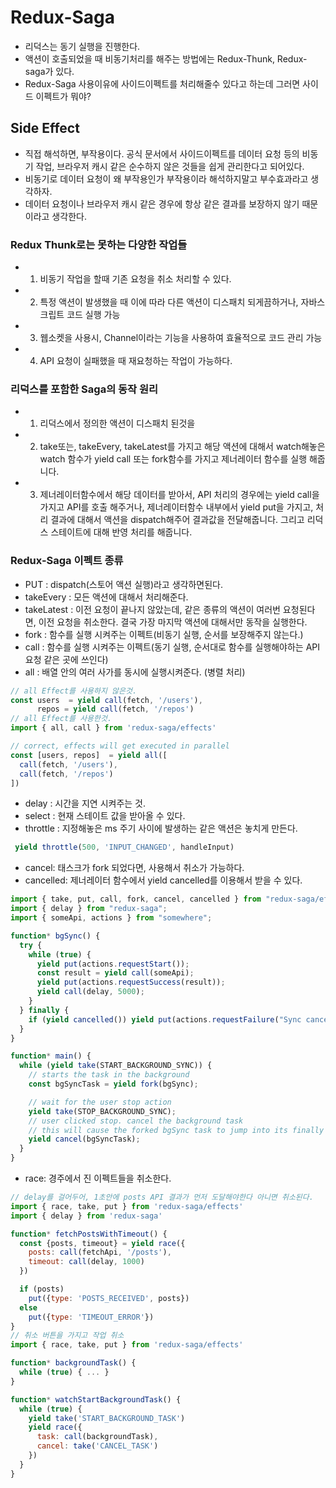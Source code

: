 # Redux-Saga

- 리덕스는 동기 실행을 진행한다.
- 액션이 호출되었을 때 비동기처리를 해주는 방법에는 Redux-Thunk, Redux-saga가 있다.
- Redux-Saga 사용이유에 사이드이펙트를 처리해줄수 있다고 하는데 그러면 사이드 이펙트가 뭐야?

## Side Effect

- 직접 해석하면, 부작용이다. 공식 문서에서 사이드이펙트를 데이터 요청 등의 비동기 작업, 브라우저 캐시 같은 순수하지 않은 것들을 쉽게 관리한다고 되어있다.
- 비동기로 데이터 요청이 왜 부작용인가 부작용이라 해석하지말고 부수효과라고 생각하자.
- 데이터 요청이나 브라우저 캐시 같은 경우에 항상 같은 결과를 보장하지 않기 때문이라고 생각한다.

### Redux Thunk로는 못하는 다양한 작업들

- 1. 비동기 작업을 할때 기존 요청을 취소 처리할 수 있다.
- 2. 특정 액션이 발생했을 때 이에 따라 다른 액션이 디스패치 되게끔하거나, 자바스크립트 코드 실행 가능
- 3. 웹소켓을 사용시, Channel이라는 기능을 사용하여 효율적으로 코드 관리 가능
- 4. API 요청이 실패했을 때 재요청하는 작업이 가능하다.

### 리덕스를 포함한 Saga의 동작 원리

- 1. 리덕스에서 정의한 액션이 디스패치 된것을
- 2. take또는, takeEvery, takeLatest를 가지고 해당 액션에 대해서 watch해놓은 watch 함수가 yield call 또는 fork함수를 가지고 제너레이터 함수를 실행 해줍니다.
- 3. 제너레이터함수에서 해당 데이터를 받아서, API 처리의 경우에는 yield call을 가지고 API를 호출 해주거나, 제너레이터함수 내부에서 yield put을 가지고, 처리 결과에 대해서 액션을 dispatch해주어 결과값을 전달해줍니다. 그리고 리덕스 스테이트에 대해 반영 처리를 해줍니다.

### Redux-Saga 이펙트 종류

- PUT : dispatch(스토어 액션 실행)라고 생각하면된다.
- takeEvery : 모든 액션에 대해서 처리해준다.
- takeLatest : 이전 요청이 끝나지 않았는데, 같은 종류의 액션이 여러번 요청된다면, 이전 요청을 취소한다. 결국 가장 마지막 액션에 대해서만 동작을 실행한다.
- fork : 함수를 실행 시켜주는 이펙트(비동기 실행, 순서를 보장해주지 않는다.)
- call : 함수를 실행 시켜주는 이펙트(동기 실행, 순서대로 함수를 실행해야하는 API 요청 같은 곳에 쓰인다)
- all : 배열 안의 여러 사가를 동시에 실행시켜준다. (병렬 처리)

```javascript
// all Effect를 사용하지 않은것.
const users  = yield call(fetch, '/users'),
      repos = yield call(fetch, '/repos')
// all Effect를 사용한것.
import { all, call } from 'redux-saga/effects'

// correct, effects will get executed in parallel
const [users, repos]  = yield all([
  call(fetch, '/users'),
  call(fetch, '/repos')
])
```

- delay : 시간을 지연 시켜주는 것.
- select : 현재 스테이트 값을 받아올 수 있다.
- throttle : 지정해놓은 ms 주기 사이에 발생하는 같은 액션은 놓치게 만든다.

```javascript
 yield throttle(500, 'INPUT_CHANGED', handleInput)
```

- cancel: 태스크가 fork 되었다면, 사용해서 취소가 가능하다.
- cancelled: 제너레이터 함수에서 yield cancelled를 이용해서 받을 수 있다.

```javascript
import { take, put, call, fork, cancel, cancelled } from "redux-saga/effects";
import { delay } from "redux-saga";
import { someApi, actions } from "somewhere";

function* bgSync() {
  try {
    while (true) {
      yield put(actions.requestStart());
      const result = yield call(someApi);
      yield put(actions.requestSuccess(result));
      yield call(delay, 5000);
    }
  } finally {
    if (yield cancelled()) yield put(actions.requestFailure("Sync cancelled!"));
  }
}

function* main() {
  while (yield take(START_BACKGROUND_SYNC)) {
    // starts the task in the background
    const bgSyncTask = yield fork(bgSync);

    // wait for the user stop action
    yield take(STOP_BACKGROUND_SYNC);
    // user clicked stop. cancel the background task
    // this will cause the forked bgSync task to jump into its finally block
    yield cancel(bgSyncTask);
  }
}
```

- race: 경주에서 진 이펙트들을 취소한다.

```javascript
// delay를 걸어두어, 1초안에 posts API 결과가 먼저 도달해야한다 아니면 취소된다.
import { race, take, put } from 'redux-saga/effects'
import { delay } from 'redux-saga'

function* fetchPostsWithTimeout() {
  const {posts, timeout} = yield race({
    posts: call(fetchApi, '/posts'),
    timeout: call(delay, 1000)
  })

  if (posts)
    put({type: 'POSTS_RECEIVED', posts})
  else
    put({type: 'TIMEOUT_ERROR'})
}
// 취소 버튼을 가지고 작업 취소
import { race, take, put } from 'redux-saga/effects'

function* backgroundTask() {
  while (true) { ... }
}

function* watchStartBackgroundTask() {
  while (true) {
    yield take('START_BACKGROUND_TASK')
    yield race({
      task: call(backgroundTask),
      cancel: take('CANCEL_TASK')
    })
  }
}
```
